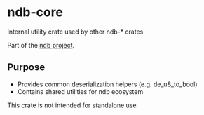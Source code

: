 # ndb-core

Internal utility crate used by other ndb-* crates.  

Part of the [ndb project](https://github.com/shellrow/ndb).

## Purpose
- Provides common deserialization helpers (e.g. de_u8_to_bool)
- Contains shared utilities for ndb ecosystem

This crate is not intended for standalone use.
